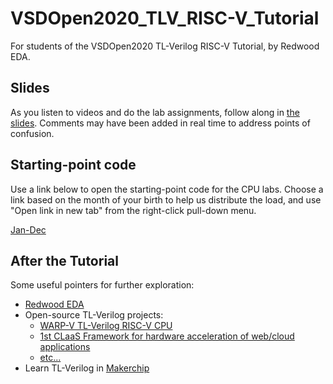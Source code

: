 # VSDOpen2020_TLV_RISC-V_Tutorial

For students of the VSDOpen2020 TL-Verilog RISC-V Tutorial, by Redwood EDA.

## Slides

As you listen to videos and do the lab assignments, follow along in [the slides](https://drive.google.com/file/d/1qpelF9nJ1VFkRIxKEfNy604nX93vkP4c/view?usp=sharing). Comments may have been added in real time to address points of confusion.

## Starting-point code

Use a link below to open the starting-point code for the CPU labs. Choose a link based on the month of your birth to help us distribute the load, and use "Open link in new tab" from the right-click pull-down menu.

<a href="https://myth2.makerchip.com/sandbox?code_url=https:%2F%2Fraw.githubusercontent.com%2Fstevehoover%2FVSDOpen2020_TLV_RISC-V_Tutorial%2Fmaster%2Fstarting_point.tlv" target="_blank" atom_fix="_">Jan-Dec</a>

## After the Tutorial

Some useful pointers for further exploration:
 - [Redwood EDA](https://redwoodeda.com)
 - Open-source TL-Verilog projects:
   - [WARP-V TL-Verilog RISC-V CPU](https://github.com/stevehoover/warp-v)
   - [1st CLaaS Framework for hardware acceleration of web/cloud applications](https://github.com/stevehoover/1st-CLaaS)
   - [etc...](https://github.com/stevehoover)
 - Learn TL-Verilog in [Makerchip](https://makerchip.com)
 
